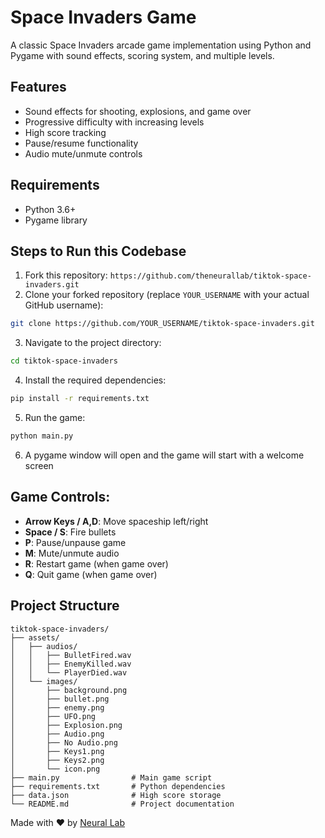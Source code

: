 # Space Invaders Game

A classic Space Invaders arcade game implementation using Python and Pygame with sound effects, scoring system, and multiple levels.

## Features

- Sound effects for shooting, explosions, and game over
- Progressive difficulty with increasing levels
- High score tracking
- Pause/resume functionality
- Audio mute/unmute controls

## Requirements

- Python 3.6+
- Pygame library

## Steps to Run this Codebase

1. Fork this repository: `https://github.com/theneurallab/tiktok-space-invaders.git`
2. Clone your forked repository (replace `YOUR_USERNAME` with your actual GitHub username):

```bash
git clone https://github.com/YOUR_USERNAME/tiktok-space-invaders.git
```

3. Navigate to the project directory:

```bash
cd tiktok-space-invaders
```

4. Install the required dependencies:

```bash
pip install -r requirements.txt
```

5. Run the game:

```bash
python main.py
```

6. A pygame window will open and the game will start with a welcome screen

## Game Controls:

- **Arrow Keys / A,D**: Move spaceship left/right
- **Space / S**: Fire bullets
- **P**: Pause/unpause game
- **M**: Mute/unmute audio
- **R**: Restart game (when game over)
- **Q**: Quit game (when game over)

## Project Structure

```
tiktok-space-invaders/
├── assets/
│   ├── audios/
│   │   ├── BulletFired.wav
│   │   ├── EnemyKilled.wav
│   │   └── PlayerDied.wav
│   └── images/
│       ├── background.png
│       ├── bullet.png
│       ├── enemy.png
│       ├── UFO.png
│       ├── Explosion.png
│       ├── Audio.png
│       ├── No Audio.png
│       ├── Keys1.png
│       ├── Keys2.png
│       └── icon.png
├── main.py                # Main game script
├── requirements.txt       # Python dependencies
├── data.json              # High score storage
└── README.md              # Project documentation
```

Made with ❤️ by [Neural Lab](https://theneurallab.com)

